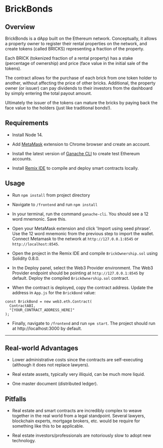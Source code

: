 # BrickBonds 

## Overview

BrickBonds is a dApp built on the Ethereum network. Conceptually, it allows a property owner to register their rental properties on the network, and create tokens (called BRICKS) representing a fraction of the property.

Each BRICK (tokenized fraction of a rental property) has a stake (percentage of ownership) and price (face value in the initial sale of the tokens).

The contract allows for the purchase of each brick from one token holder to another, without affecting the price of other bricks. Additional, the property owner (or issuer) can pay dividends to their investors from the dashboard by simply entering the total payout amount. 

Ultimately the issuer of the tokens can mature the bricks by paying back the face value to the holders (just like traditional bonds!).

## Requirements

- Install Node 14.

- Add [MetaMask](https://metamask.io/) extension to Chrome browser and create an account.

- Install the latest version of [Ganache CLI](https://docs.nethereum.com/en/latest/ethereum-and-clients/ganache-cli/) to create test Ethereum accounts.

- Install [Remix IDE](https://github.com/ethereum/remix-desktop/releases) to compile and deploy smart contracts locally.


## Usage

- Run ```npm install``` from project directory
  
- Navigate to `/frontend` and run ```npm install```

- In your terminal, run the command `ganache-cli`. You should see a 12 word mnemonic. Save this. 

- Open your MetaMask extension and click 'Import using seed phrase'. Use the 12 word mnemonic from the previous step to import the wallet. Connect Metamask to the network at `http://127.0.0.1:8545` or `http://localhost:8545`.

- Open the project in the Remix IDE and compile `BrickOwnership.sol` using Solidity 0.8.0.

- In the Deploy panel, select the Web3 Provider environment. The Web3 Provider endpoint should be pointing at `http://127.0.0.1:8545` by default. Deploy the compiled `BrickOwnership.sol` contract.

- When the contract is deployed, copy the contract address. Update the address in `App.js` for the `BrickBond` value:

```
const BrickBond = new web3.eth.Contract(
  ContractABI,
  "[YOUR_CONTRACT_ADDRESS_HERE]"
);
```

- Finally, navigate to `/frontend` and run `npm start`. The project should run at http://localhost:3000 by default.
  
--- 

## Real-world Advantages

- Lower administrative costs since the contracts are self-executing (although it does not replace lawyers).
  
-  Real estate assets, typically very illiquid, can be much more liquid.

- One master document (distributed ledger).

## Pitfalls

- Real estate and smart contracts are incredibly complex to weave together in the real world from a legal standpoint. Several lawyers, blockchain experts, mortgage brokers, etc. would be require for something like this to be applicable.

- Real estate investors/professionals are notoriously slow to adopt new technology.